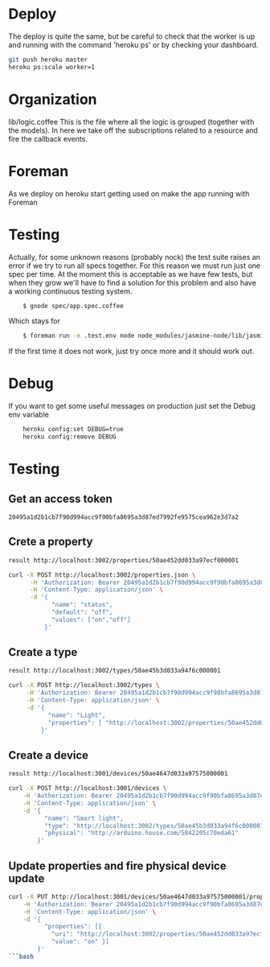 # Deploy

The deploy is quite the same, but be careful to check that the worker is up and running
with the command 'heroku ps' or by checking your dashboard.

```bash
git push heroku master
heroku ps:scale worker=1
```

# Organization

lib/logic.coffee This is the file where all the logic is grouped (together with
the models). In here we take off the subscriptions related to a resource and fire
the callback events.

# Foreman

As we deploy on heroku start getting used on make the app running with Foreman

# Testing

Actually, for some unknown reasons (probably nock) the test suite raises
an error if we try to run all specs together. For this reason we must run
just one spec per time. At the moment this is acceptable as we have few
tests, but when they grow we'll have to find a solution for this problem
and also have a working continuous testing system.

```bash
    $ gnode spec/app.spec.coffee
```

Which stays for

```bash
    $ foreman run -e .test.env node node_modules/jasmine-node/lib/jasmine-node/cli.js --autotest --coffee spec/app.spec.coffee
```

If the first time it does not work, just try once more and it should work out.

# Debug

If you want to get some useful messages on production just set the Debug env variable

```bash
    heroku config:set DEBUG=true
    heroku config:remove DEBUG
```

# Testing

## Get an access token

```
20495a1d2b1cb7f90d994acc9f90bfa8695a3d87ed7992fe9575cea962e3d7a2
```

## Crete a property

```bash
result http://localhost:3002/properties/50ae452dd033a97ecf000001
```

```bash
curl -X POST http://localhost:3002/properties.json \
      -H 'Authorization: Bearer 20495a1d2b1cb7f90d994acc9f90bfa8695a3d87ed7992fe9575cea962e3d7a2' \
      -H 'Content-Type: application/json' \
      -d '{
            "name": "status",
            "default": "off",
            "values": ["on","off"]
          }'
```

## Create a type
```bash
result http://localhost:3002/types/50ae45b3d033a94f6c000001
```
```bash
curl -X POST http://localhost:3002/types \
     -H 'Authorization: Bearer 20495a1d2b1cb7f90d994acc9f90bfa8695a3d87ed7992fe9575cea962e3d7a2' \
     -H 'Content-Type: application/json' \
     -d '{
           "name": "Light",
           "properties": [ "http://localhost:3002/properties/50ae452dd033a97ecf000001" ]
         }'
```

## Create a device
```bash
result http://localhost:3001/devices/50ae4647d033a97575000001
```
```bash
curl -X POST http://localhost:3001/devices \
    -H 'Authorization: Bearer 20495a1d2b1cb7f90d994acc9f90bfa8695a3d87ed7992fe9575cea962e3d7a2' \
    -H 'Content-Type: application/json' \
    -d '{
          "name": "Smart light",
          "type": "http://localhost:3002/types/50ae45b3d033a94f6c000001",
          "physical": "http://arduino.house.com/5042205c70eda61"
        }'
```

## Update properties and fire physical device update
```bash
curl -X PUT http://localhost:3001/devices/50ae4647d033a97575000001/properties \
    -H 'Authorization: Bearer 20495a1d2b1cb7f90d994acc9f90bfa8695a3d87ed7992fe9575cea962e3d7a2' \
    -H 'Content-Type: application/json' \
    -d '{
          "properties": [{
            "uri": "http://localhost:3002/properties/50ae452dd033a97ecf000001",
            "value": "on" }]
        }'
```bash
